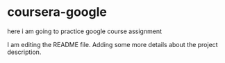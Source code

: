 # coursera-google
here i am going to practice google course assignment

I am editing the README file. Adding some more details about the project description.
